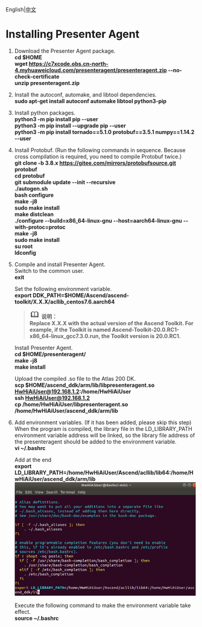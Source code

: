 English|[中文](README.md)

# Installing Presenter Agent<a name="ZH-CN_TOPIC_0228768065"></a>
1.  Download the Presenter Agent package.    
    **cd $HOME**  
    **wget https://c7xcode.obs.cn-north-4.myhuaweicloud.com/presenteragent/presenteragent.zip --no-check-certificate**  
    **unzip presenteragent.zip** 
2.  Install the autoconf, automake, and libtool dependencies.  
    **sudo apt-get install autoconf automake libtool python3-pip**
3.  Install python packages.  
    **python3 -m pip install pip --user**  
    **python3 -m pip install --upgrade pip --user**    
    **python3 -m pip install tornado==5.1.0 protobuf==3.5.1 numpy==1.14.2 --user** 
4.  Install Protobuf. (Run the following commands in sequence. Because cross compilation is required, you need to compile Protobuf twice.)  
    **git clone -b 3.8.x https://gitee.com/mirrors/protobufsource.git protobuf**  
    **cd protobuf**  
    **git submodule update --init --recursive**  
    **./autogen.sh**  
    **bash configure**  
    **make -j8**  
    **sudo make install**  
    **make distclean**  
    **./configure --build=x86_64-linux-gnu --host=aarch64-linux-gnu --with-protoc=protoc**  
    **make -j8**  
    **sudo make install**    
    **su root**  
    **ldconfig**
5.  Compile and install Presenter Agent.  
    Switch to the common user.  
    **exit**    
    
    Set the following environment variable.  
    **export DDK_PATH=$HOME/Ascend/ascend-toolkit/X.X.X/acllib_centos7.6.aarch64**   
    >![](public_sys-resources/icon-note.gif) **说明：**  
        **Replace X.X.X with the actual version of the Ascend Toolkit. 
For example, if the Toolkit is named Ascend-Toolkit-20.0.RC1-x86_64-linux_gcc7.3.0.run, the Toolkit version is 20.0.RC1.**   

    Install Presenter Agent.  
    **cd $HOME/presenteragent/**    
    **make -j8**   
    **make install**  
    
    Upload the compiled .so file to the Atlas 200 DK.  
    **scp $HOME/ascend_ddk/arm/lib/libpresenteragent.so HwHiAiUser@192.168.1.2:/home/HwHiAiUser**    
    **ssh HwHiAiUser@192.168.1.2**   
    **cp /home/HwHiAiUser/libpresenteragent.so /home/HwHiAiUser/ascend_ddk/arm/lib**  

6.  Add environment variables. (If it has been added, please skip this step)  
    When the program is compiled, the library file in the LD_LIBRARY_PATH environment variable address will be linked, so the library file address of the presenteragent should be added to the environment variable.  
    **vi ~/.bashrc**  
    
    Add at the end  
    **export LD_LIBRARY_PATH=/home/HwHiAiUser/Ascend/acllib/lib64:/home/HwHiAiUser/ascend_ddk/arm/lib**
    ![](figures/bashrc.png "")   
    
    Execute the following command to make the environment variable take effect.  
    **source ~/.bashrc**